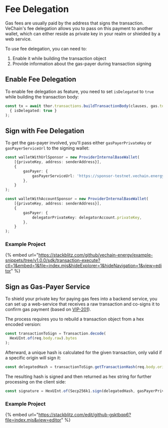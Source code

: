 # Fee Delegation

Gas fees are usually paid by the address that signs the transaction.
VeChain's fee delegation allows you to pass on this payment to another wallet,
which can either reside as private key in your realm or shielded by a web service.

To use fee delegation, you can need to:

1. Enable it while building the transaction object
2. Provide information about the gas-payer during transaction signing

## Enable Fee Delegation

To enable fee delegation as feature, you need to set `isDelegated` to `true` while building the transaction body:

```typescript
const tx = await thor.transactions.buildTransactionBody(clauses, gas.totalGas,
  { isDelegated: true }
);
```

## Sign with Fee Delegation

To get the gas-payer involved, you'll pass either `gasPayerPrivateKey` or `gasPayerServiceUrl` to the signing wallet:

```typescript
const walletWithUrlSponsor = new ProviderInternalBaseWallet(
    [{privateKey, address: senderAddress}],
    {
        gasPayer: {
            gasPayerServiceUrl: 'https://sponsor-testnet.vechain.energy/by/90',
        },
    }
);

const walletWithAccountSponsor = new ProviderInternalBaseWallet(
    [{privateKey, address: senderAddress}],
    {
        gasPayer: {
            delegatorPrivateKey: delegatorAccount.privateKey,
        },
    }
);
```

### Example Project

{% embed url="https://stackblitz.com/github/vechain-energy/example-snippets/tree/v1.0.0/sdk/transaction-execute?ctl=1&embed=1&file=index.mjs&hideExplorer=1&hideNavigation=1&view=editor" %}

## Sign as Gas-Payer Service

To shield your private key for paying gas fees into a backend service, you can set up a web-service
that receives a raw transaction and co-signs it to confirm gas payment (based on [VIP-201](https://github.com/vechain/VIPs/blob/master/vips/VIP-201.md)).

The process requires you to rebuild a transaction object from a hex encoded version:

```typescript
const transactionToSign = Transaction.decode(
  HexUInt.of(req.body.raw).bytes
);
```

Afterward, a unique hash is calculated for the given transaction, only valid if a specific origin will sign it:

```typescript
const delegatedHash = transactionToSign.getTransactionHash(req.body.origin);
```

The resulting hash is signed and then returned as hex string for further processing on the client side:

```typescript
const signature = HexUInt.of(Secp256k1.sign(delegatedHash, gasPayerPrivateKey)).toString();
```

### Example Project

{% embed url="https://stackblitz.com/edit/github-gsktbqp6?file=index.mjs&view=editor" %} 
